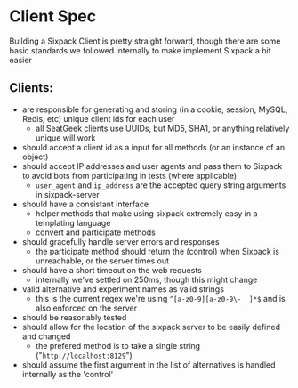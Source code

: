 # Client Spec

Building a Sixpack Client is pretty straight forward, though there are some basic standards we followed internally to make implement Sixpack a bit easier

## Clients:

* are responsible for generating and storing (in a cookie, session, MySQL, Redis, etc) unique client ids for each user
    * all SeatGeek clients use UUIDs, but MD5, SHA1, or anything relatively unique will work
* should accept a client id as a input for all methods (or an instance of an object)
* should accept IP addresses and user agents and pass them to Sixpack to avoid bots from participating in tests (where applicable)
    * `user_agent` and `ip_address` are the accepted query string arguments in sixpack-server
* should have a consistant interface
    * helper methods that make using sixpack extremely easy in a templating language
    * convert and participate methods
* should gracefully handle server errors and responses
   * the participate method should return the (control) when Sixpack is unreachable, or the server times out
* should have a short timeout on the web requests
    * internally we've settled on 250ms, though this might change
* valid alternative and experiment names as valid strings
    * this is the current regex we're using `^[a-z0-9][a-z0-9\-_ ]*$` and is also enforced on the server
* should be reasonably tested
* should allow for the location of the sixpack server to be easily defined and changed
    * the prefered method is to take a single string ("`http://localhost:8129`")
* should assume the first argument in the list of alternatives is handled internally as the 'control'
